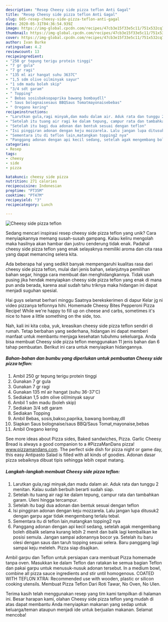 ```yaml
---
description: "Resep Cheesy side pizza teflon Anti Gagal"
title: "Resep Cheesy side pizza teflon Anti Gagal"
slug: 605-resep-cheesy-side-pizza-teflon-anti-gagal
date: 2020-05-31T04:36:54.939Z
image: https://img-global.cpcdn.com/recipes/47cb3e15f33e5c11/751x532cq70/cheesy-side-pizza-teflon-foto-resep-utama.jpg
thumbnail: https://img-global.cpcdn.com/recipes/47cb3e15f33e5c11/751x532cq70/cheesy-side-pizza-teflon-foto-resep-utama.jpg
cover: https://img-global.cpcdn.com/recipes/47cb3e15f33e5c11/751x532cq70/cheesy-side-pizza-teflon-foto-resep-utama.jpg
author: Ivan Burke
ratingvalue: 4.2
reviewcount: 13
recipeingredient:
- "250 gr tepung terigu protein tinggi"
- "7 gr gula"
- "7 gr ragi"
- "135 ml air hangat suhu 3637C"
- "1,5 sdm olive oilminyak sayur"
- "1 sdm madu boleh skip"
- "3/4 sdt garam"
- " Topping"
- " Bebas sosisbaksopaprika bawang bombaydll"
- " Saus bolognaisesaus BBQSaus Tomatmayonaisebebas"
- " Oregano kering"
recipeinstructions:
- "Larutkan gula,ragi minyak,dan madu dalam air. Aduk rata dan tunggu 2 menitan. Kalau sudah berbuih berarti sudah siap."
- "Setelah itu tuang air ragi ke dalam tepung, campur rata dan tambahkan garam. Uleni hingga tercampur."
- "Setelah itu bagi dua adonan dan bentuk sesuai dengan teflon"
- "Isi pinggiran adonan dengan keju mozzarela. Lalu jangan lupa ditusuk2 dengan garpu agar tidak mengembang terlalu tebal."
- "Sementara itu di teflon lain,matangkan topping2 nya"
- "Panggang adonan dengan api kecil sedang, setelah agak mengembang boleh dibalik selama kurang lebih 2 menit dan balik lagi kembalikan ke posisi semula. Jangan sampai adonannya bocor ya. Setelah itu baru olesi dengan saus dan taruh topping sesuai selera. Baru panggang lagi sampai keju meleleh. Pizza siap disajikan."
categories:
- Resep
tags:
- cheesy
- side
- pizza

katakunci: cheesy side pizza 
nutrition: 271 calories
recipecuisine: Indonesian
preptime: "PT35M"
cooktime: "PT47M"
recipeyield: "3"
recipecategory: Lunch

---
```



![Cheesy side pizza teflon](https://img-global.cpcdn.com/recipes/47cb3e15f33e5c11/751x532cq70/cheesy-side-pizza-teflon-foto-resep-utama.jpg)

Sedang mencari inspirasi resep cheesy side pizza teflon yang unik? Cara menyiapkannya memang susah-susah gampang. Kalau keliru mengolah maka hasilnya akan hambar dan justru cenderung tidak enak. Padahal cheesy side pizza teflon yang enak selayaknya memiliki aroma dan cita rasa yang dapat memancing selera kita.

Ada beberapa hal yang sedikit banyak mempengaruhi kualitas rasa dari cheesy side pizza teflon, mulai dari jenis bahan, selanjutnya pemilihan bahan segar, hingga cara membuat dan menghidangkannya. Tidak usah pusing jika hendak menyiapkan cheesy side pizza teflon yang enak di mana pun anda berada, karena asal sudah tahu triknya maka hidangan ini dapat menjadi suguhan spesial.

Hai guys selamat berhari minggu Saatnya berekskerimen di dapur Kelar jg ni video pizzanya teflonnya hihi. Homemade Cheesy Bites Pepperoni Pizza Recipe! While we&#39;re happy to fill up on cheese and carbs, sometimes it&#39;s nice to have a little something on the side, too.


Nah, kali ini kita coba, yuk, kreasikan cheesy side pizza teflon sendiri di rumah. Tetap berbahan yang sederhana, hidangan ini dapat memberi manfaat untuk membantu menjaga kesehatan tubuhmu sekeluarga. Anda bisa membuat Cheesy side pizza teflon menggunakan 11 jenis bahan dan 6 tahap pembuatan. Berikut ini cara untuk menyiapkan hidangannya.

<!--inarticleads1-->

##### Bahan-bahan dan bumbu yang diperlukan untuk pembuatan Cheesy side pizza teflon:

1. Ambil 250 gr tepung terigu protein tinggi
1. Gunakan 7 gr gula
1. Gunakan 7 gr ragi
1. Gunakan 135 ml air hangat (suhu 36-37&#39;C)
1. Sediakan 1,5 sdm olive oil/minyak sayur
1. Ambil 1 sdm madu (boleh skip)
1. Sediakan 3/4 sdt garam
1. Sediakan  Topping
1. Ambil  Bebas, sosis,bakso,paprika, bawang bombay,dll
1. Siapkan  Saus bolognaise/saus BBQ/Saus Tomat,mayonaise,bebas
1. Ambil  Oregano kering


See more ideas about Pizza sides, Baked sandwiches, Pizza. Garlic Cheesy Bread is always a good companion to a #PizzaManDans pizza! www.pizzamandans.com. The perfect side dish for pizza night or game day, this easy Antipasto Salad is filled with all kinds of goodies. Adonan dasar pizza sebaiknya dibuat tipis sehingga lebih cepat matang. 

<!--inarticleads2-->

##### Langkah-langkah membuat Cheesy side pizza teflon:

1. Larutkan gula,ragi minyak,dan madu dalam air. Aduk rata dan tunggu 2 menitan. Kalau sudah berbuih berarti sudah siap.
1. Setelah itu tuang air ragi ke dalam tepung, campur rata dan tambahkan garam. Uleni hingga tercampur.
1. Setelah itu bagi dua adonan dan bentuk sesuai dengan teflon
1. Isi pinggiran adonan dengan keju mozzarela. Lalu jangan lupa ditusuk2 dengan garpu agar tidak mengembang terlalu tebal.
1. Sementara itu di teflon lain,matangkan topping2 nya
1. Panggang adonan dengan api kecil sedang, setelah agak mengembang boleh dibalik selama kurang lebih 2 menit dan balik lagi kembalikan ke posisi semula. Jangan sampai adonannya bocor ya. Setelah itu baru olesi dengan saus dan taruh topping sesuai selera. Baru panggang lagi sampai keju meleleh. Pizza siap disajikan.


Ambil garpu dan Teflon untuk persiapan cara membuat Pizza homemade tanpa oven. Masukkan ke dalam Teflon dan ratakan ke semua bagian Teflon dan pakai garpu untuk menusuk-nusuk adonan tersebut. In a medium bowl, combine all pizza sauce ingredients and stir until homogenous. COATED WITH TEFLON XTRA: Recommended use with wooden, plastic or silicon cooking utensils. Membuat Pizza Teflon Dari Roti Tawar, No Oven, No Ulen. 

Terima kasih telah menggunakan resep yang tim kami tampilkan di halaman ini. Besar harapan kami, olahan Cheesy side pizza teflon yang mudah di atas dapat membantu Anda menyiapkan makanan yang sedap untuk keluarga/teman ataupun menjadi ide untuk berjualan makanan. Selamat mencoba!
